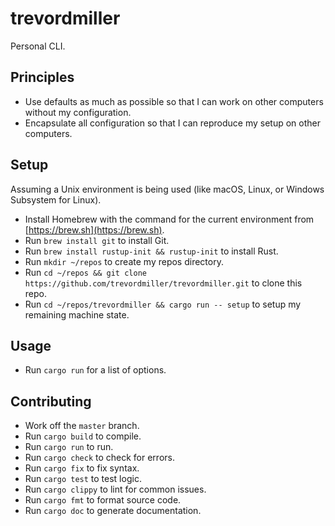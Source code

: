 # trevordmiller

Personal CLI.

## Principles

- Use defaults as much as possible so that I can work on other computers without my configuration.
- Encapsulate all configuration so that I can reproduce my setup on other computers.

## Setup

Assuming a Unix environment is being used (like macOS, Linux, or Windows Subsystem for Linux).

- Install Homebrew with the command for the current environment from [https://brew.sh](https://brew.sh).
- Run `brew install git` to install Git.
- Run `brew install rustup-init && rustup-init` to install Rust.
- Run `mkdir ~/repos` to create my repos directory.
- Run `cd ~/repos && git clone https://github.com/trevordmiller/trevordmiller.git` to clone this repo.
- Run `cd ~/repos/trevordmiller && cargo run -- setup` to setup my remaining machine state.

## Usage

- Run `cargo run` for a list of options.

## Contributing

- Work off the `master` branch.
- Run `cargo build` to compile.
- Run `cargo run` to run.
- Run `cargo check` to check for errors.
- Run `cargo fix` to fix syntax.
- Run `cargo test` to test logic.
- Run `cargo clippy` to lint for common issues.
- Run `cargo fmt` to format source code.
- Run `cargo doc` to generate documentation.
